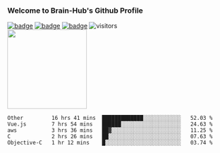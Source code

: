### Welcome to Brain-Hub's Github Profile
[![badge](https://img.shields.io/badge/Rootero%20Firmware-f39f37)](https://github.com/Brain-Hub/Rootero-Firmware)
[![badge](https://img.shields.io/badge/Rootero%20Dashboard-f39f37)](https://github.com/Brain-Hub/Rootero-Dashboard)
[![badge](https://img.shields.io/badge/Ganttlab-informational)](http://Brain-Hub.com:8282)
![visitors](https://visitor-badge.glitch.me/badge?page_id=Brain-Hub.Brain-Hub)
<br>
[<img height="180em" src="https://github-readme-stats.vercel.app/api?username=Brain-Hub&show_icons=true&hide_border=true&&count_private=true&include_all_commits=true" />](https://github.com/Brain-Hub?tab=projects)

<!--START_SECTION:waka-->
```text
Other         16 hrs 41 mins  █████████████░░░░░░░░░░░░   52.03 % 
Vue.js        7 hrs 54 mins   ██████░░░░░░░░░░░░░░░░░░░   24.63 % 
aws           3 hrs 36 mins   ██▓░░░░░░░░░░░░░░░░░░░░░░   11.25 % 
C             2 hrs 26 mins   ██░░░░░░░░░░░░░░░░░░░░░░░   07.63 % 
Objective-C   1 hr 12 mins    █░░░░░░░░░░░░░░░░░░░░░░░░   03.74 % 
```
<!--END_SECTION:waka-->

<!--
**Brain-Hub/Brain-Hub** is a ✨ _special_ ✨ repository because its `README.md` (this file) appears on your GitHub profile.

Here are some ideas to get you started:

- 🔭 I’m currently working on ...
- 🌱 I’m currently learning ...
- 👯 I’m looking to collaborate on ...
- 🤔 I’m looking for help with ...
- 💬 Ask me about ...
- 📫 How to reach me: ...
- 😄 Pronouns: ...
- ⚡ Fun fact: ...
-->
